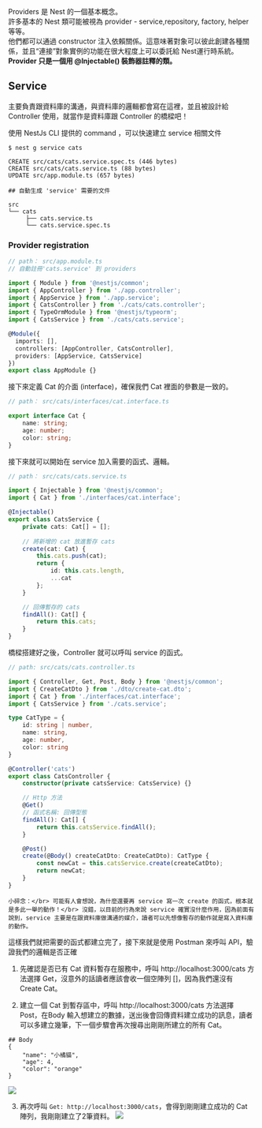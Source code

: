 Providers 是 Nest 的一個基本概念。 </br>
許多基本的 Nest 類可能被視為 provider - service,repository, factory, helper 等等。</br>
他們都可以通過 constructor 注入依賴關係。這意味著對象可以彼此創建各種關係，並且“連接”對象實例的功能在很大程度上可以委託給 Nest運行時系統。</br>
**Provider 只是一個用 @Injectable() 裝飾器註釋的類。**

## Service
主要負責跟資料庫的溝通，與資料庫的邏輯都會寫在這裡，並且被設計給 Controller 使用，就當作是資料庫跟 Controller 的橋樑吧！

使用 NestJs CLI 提供的 command ，可以快速建立 service 相關文件
```console
$ nest g service cats

CREATE src/cats/cats.service.spec.ts (446 bytes)
CREATE src/cats/cats.service.ts (88 bytes)
UPDATE src/app.module.ts (657 bytes)
```

```console
## 自動生成 'service' 需要的文件

src
└── cats
     ├── cats.service.ts
     └── cats.service.spec.ts
```

### Provider registration
```typescript
// path： src/app.module.ts
// 自動註冊'cats.service' 到 providers

import { Module } from '@nestjs/common';
import { AppController } from './app.controller';
import { AppService } from './app.service';
import { CatsController } from './cats/cats.controller';
import { TypeOrmModule } from '@nestjs/typeorm';
import { CatsService } from './cats/cats.service';

@Module({
  imports: [],
  controllers: [AppController, CatsController],
  providers: [AppService, CatsService]
})
export class AppModule {}
```

接下來定義 Cat 的介面 (interface)，確保我們 Cat 裡面的參數是一致的。

```typescript
// path： src/cats/interfaces/cat.interface.ts

export interface Cat {
    name: string;
    age: number;
    color: string;
}
```

接下來就可以開始在 service 加入需要的函式、邏輯。
```typescript
// path： src/cats/cats.service.ts

import { Injectable } from '@nestjs/common';
import { Cat } from './interfaces/cat.interface';

@Injectable()
export class CatsService {
    private cats: Cat[] = [];
    
    // 將新增的 cat 放進暫存 cats
    create(cat: Cat) {
        this.cats.push(cat);
        return {
            id: this.cats.length,
            ...cat
        };
    }

    // 回傳暫存的 cats
    findAll(): Cat[] {
        return this.cats;
    }
}
```

橋樑搭建好之後，Controller 就可以呼叫 service 的函式。

```typescript
// path: src/cats/cats.controller.ts

import { Controller, Get, Post, Body } from '@nestjs/common';
import { CreateCatDto } from './dto/create-cat.dto';
import { Cat } from './interfaces/cat.interface';
import { CatsService } from './cats.service';

type CatType = {
    id: string | number,
    name: string,
    age: number,
    color: string
}

@Controller('cats')
export class CatsController {
    constructor(private catsService: CatsService) {}

    // Http 方法
    @Get()
    // 函式名稱: 回傳型態
    findAll(): Cat[] {
        return this.catsService.findAll();
    } 

    @Post()
    create(@Body() createCatDto: CreateCatDto): CatType {
        const newCat = this.catsService.create(createCatDto);
        return newCat;
    }
}
```

`小碎念：</br>
可能有人會想說，為什麼還要再 service 寫一次 create 的函式，根本就是多此一舉的動作！</br>
沒錯，以目前的行為來說 service 確實沒什麼作用，因為前面有說到，service 主要是在跟資料庫做溝通的媒介，讀者可以先想像暫存的動作就是寫入資料庫的動作。
`

這樣我們就把需要的函式都建立完了，接下來就是使用 Postman 來呼叫 API，驗證我們的邏輯是否正確

1. 先確認是否已有 Cat 資料暫存在服務中，呼叫 http://localhost:3000/cats 方法選擇 Get，沒意外的話讀者應該會收一個空陣列 []，因為我們還沒有 Create Cat。

2. 建立一個 Cat 到暫存區中，呼叫 http://localhost:3000/cats 方法選擇 Post，在Body 輸入想建立的數據，送出後會回傳資料建立成功的訊息，讀者可以多建立幾筆，下一個步驟會再次搜尋出剛剛所建立的所有 Cat。
```jsonld
## Body
{
    "name": "小橘貓",
    "age": 4,
    "color": "orange"
}
```

![](https://i.imgur.com/jmNW5Yt.png)

3. 再次呼叫 ```Get: http://localhost:3000/cats```，會得到剛剛建立成功的 Cat 陣列，我剛剛建立了2筆資料。
![](https://i.imgur.com/xfsD6iH.png)
